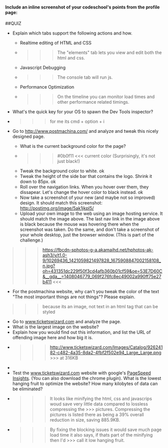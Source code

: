 #### Include an inline screenshot of your codeschool's points from the profile page:

<!-- Modify the Markdown to include your answers. Don't delete the questions! -->

##QUIZ
* Explain which tabs support the following actions and how.
  * Realtime editing of HTML and CSS
  * >>> The "elements" tab lets you view and edit both the html and css.
  * Javascript Debugging     
  * >>> The console tab will run js.
  * Performance Optimization
  * >>> On the timeline you can monitor load times and other performance related timings.

* What's the quick key for your OS to spawn the Dev Tools inspector?

* >>> for me its cmd + option + i

* Go to http://www.postmachina.com/ and analyze and tweak this nicely designed page.
  * What is the current background color for the page? 
  * >>>  #0b0f11 <<< current color (Surprisingly, it's not just black!)
  * Tweak the background color to white. ok
  * Tweak the height of the side bar that contains the logo.  Shrink it down to 85px. ok
  * Roll over the navigation links.  When you hover over them, they dissapear.  Let's change the hover color to black instead. ok
  * Now take a screenshot of your new (and maybe not so improved) design.  It should match this screenshot: http://postimg.org/image/5ak1jkpl5/
  * Upload your own image to the web using an image hosting service.  It should match the image above. The last nav link in the image above is black because the mouse was hovering there when the screenshot was taken. Do the same, and don't take a screenshot of your whole desktop, just the browser window. (This is part of the challenge.)
>>> https://fbcdn-sphotos-g-a.akamaihd.net/hphotos-ak-ash3/v/t1.0-9/10269436_1421059821497828_1675908847002158108_n.jpg?oh=431351dc229f50f3cd4afb360b01cf59&oe=53E7D60C&__gda__=1408046779_069f276fc8ec49002a990ff75e27b411  <<<
* For the postmachina website, why can't you tweak the color of the text "The most important things are not things"?  Please explain.
>>> because its an image, not text in an html tag that can be styled

 * Go to www.ticketswizard.com and analyze the page.  
  * What is the largest image on the website?
  * Explain how you would find out this information, and list the URL of offending image here and how big it is.
* >>> http://www.ticketswizard.com/Images/Catalog/92624182-c482-4a35-8da2-4fbf2f502e94_Large_Large.png >>> at 316KB
* 
* Test the www.ticketswizard.com website with google's [PageSpeed Insights](http://www.ticketswizard.com/).  (You can also download the chrome plugin).  What is the lowest hanging fruit to optimize the website?  How many kilobytes of data can be eliminated?
* >>> It looks like minifying the html, css and javascrips woud save very little data compared to lossless compressing the    >>> pictures. Compressing the pictures is listed there as being a 39% overall reduction in size, saving 885.9KB.
* >>> By fixing the blocking issues it would save much page load time it also says, if thats part of the minifying then I'd   >>> call it low hanging fruit.

